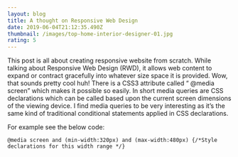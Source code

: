 ```yaml
---
layout: blog
title: A thought on Responsive Web Design
date: 2019-06-04T21:12:35.490Z
thumbnail: /images/top-home-interior-designer-01.jpg
rating: 5
---
```

This post is all about creating responsive website from scratch. While talking about Responsive Web Design (RWD), it allows web content to expand or contract gracefully into whatever size space it is provided. Wow, that sounds pretty cool huh! There is a CSS3 attribute called “ @media screen” which makes it possible so easily. In short media queries are CSS declarations which can be called based upon the current screen dimensions of the viewing device. I find media queries to be very interesting as it’s the same kind of traditional conditional statements applied in CSS declarations.

For example see the below code:

```
@media screen and (min-width:320px) and (max-width:480px) {/*Style declarations for this width range */}
```
